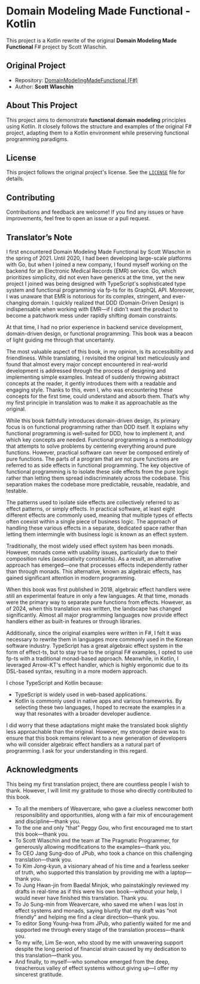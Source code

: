 # Domain Modeling Made Functional - Kotlin

This project is a Kotlin rewrite of the original **Domain Modeling Made Functional** F# project by Scott Wlaschin.

## Original Project
- Repository: [DomainModelingMadeFunctional (F#)](https://github.com/swlaschin/DomainModelingMadeFunctional)
- Author: **Scott Wlaschin**

## About This Project
This project aims to demonstrate **functional domain modeling** principles using Kotlin. It closely follows the structure and examples of the original F# project, adapting them to a Kotlin environment while preserving functional programming paradigms.

## License
This project follows the original project's license. See the [`LICENSE`](LICENSE) file for details.

## Contributing
Contributions and feedback are welcome! If you find any issues or have improvements, feel free to open an issue or a pull request.

## Translator’s Note
I first encountered Domain Modeling Made Functional by Scott Wlaschin in the spring of 2021. Until 2020, I had been developing large-scale platforms with Go, but when I joined a new company, I found myself working on the backend for an Electronic Medical Records (EMR) service. Go, which prioritizes simplicity, did not even have generics at the time, yet the new project I joined was being designed with TypeScript's sophisticated type system and functional programming via fp-ts for its GraphQL API. Moreover, I was unaware that EMR is notorious for its complex, stringent, and ever-changing domain. I quickly realized that DDD (Domain-Driven Design) is indispensable when working with EMR—if I didn't want the product to become a patchwork mess under rapidly shifting domain constraints.

At that time, I had no prior experience in backend service development, domain-driven design, or functional programming. This book was a beacon of light guiding me through that uncertainty.

The most valuable aspect of this book, in my opinion, is its accessibility and friendliness. While translating, I revisited the original text meticulously and found that almost every major concept encountered in real-world development is addressed through the process of designing and implementing simple examples. Instead of suddenly throwing abstract concepts at the reader, it gently introduces them with a readable and engaging style. Thanks to this, even I, who was encountering these concepts for the first time, could understand and absorb them. That’s why my first principle in translation was to make it as approachable as the original.

While this book faithfully introduces domain-driven design, its primary focus is on functional programming rather than DDD itself. It explains why functional programming is well-suited for DDD, how to implement it, and which key concepts are needed. Functional programming is a methodology that attempts to solve problems by centering everything around pure functions. However, practical software can never be composed entirely of pure functions. The parts of a program that are not pure functions are referred to as side effects in functional programming. The key objective of functional programming is to isolate these side effects from the pure logic rather than letting them spread indiscriminately across the codebase. This separation makes the codebase more predictable, reusable, readable, and testable.

The patterns used to isolate side effects are collectively referred to as effect patterns, or simply effects. In practical software, at least eight different effects are commonly used, meaning that multiple types of effects often coexist within a single piece of business logic. The approach of handling these various effects in a separate, dedicated space rather than letting them intermingle with business logic is known as an effect system.

Traditionally, the most widely used effect system has been monads. However, monads come with usability issues, particularly due to their composition rules (associativity constraints). As a result, an alternative approach has emerged—one that processes effects independently rather than through monads. This alternative, known as algebraic effects, has gained significant attention in modern programming.

When this book was first published in 2018, algebraic effect handlers were still an experimental feature in only a few languages. At that time, monads were the primary way to separate pure functions from effects. However, as of 2024, when this translation was written, the landscape has changed significantly. Almost all major programming languages now provide effect handlers either as built-in features or through libraries.

Additionally, since the original examples were written in F#, I felt it was necessary to rewrite them in languages more commonly used in the Korean software industry. TypeScript has a great algebraic effect system in the form of effect-ts, but to stay true to the original F# examples, I opted to use fp-ts with a traditional monad-based approach. Meanwhile, in Kotlin, I leveraged Arrow-KT's effect handler, which is highly ergonomic due to its DSL-based syntax, resulting in a more modern approach.

I chose TypeScript and Kotlin because:

- TypeScript is widely used in web-based applications.
- Kotlin is commonly used in native apps and various frameworks.
By selecting these two languages, I hoped to recreate the examples in a way that resonates with a broader developer audience.

I did worry that these adaptations might make the translated book slightly less approachable than the original. However, my stronger desire was to ensure that this book remains relevant to a new generation of developers who will consider algebraic effect handlers as a natural part of programming. I ask for your understanding in this regard.

## Acknowledgments
This being my first translation project, there are countless people I wish to thank. However, I will limit my gratitude to those who directly contributed to this book.
- To all the members of Weavercare, who gave a clueless newcomer both responsibility and opportunities, along with a fair mix of encouragement and discipline—thank you.
- To the one and only “that” Peggy Gou, who first encouraged me to start this book—thank you.
- To Scott Wlaschin and the team at The Pragmatic Programmer, for generously allowing modifications to the examples—thank you.
- To CEO Jang Sung-doo of JPub, who took a chance on this challenging translation—thank you.
- To Kim Jong-kyun, a visionary ahead of his time and a fearless seeker of truth, who supported this translation by providing me with a laptop—thank you.
- To Jung Hwan-jin from Baedal Minjok, who painstakingly reviewed my drafts in real-time as if this were his own book—without your help, I would never have finished this translation. Thank you.
- To Jo Sung-min from Weavercare, who saved me when I was lost in effect systems and monads, saying bluntly that my draft was “not friendly” and helping me find a clear direction—thank you.
- To editor Song Young-hwa from JPub, who patiently waited for me and supported me through every stage of the translation process—thank you.
- To my wife, Lim Se-won, who stood by me with unwavering support despite the long period of financial strain caused by my dedication to this translation—thank you.
- And finally, to myself—who somehow emerged from the deep, treacherous valley of effect systems without giving up—I offer my sincerest gratitude.

